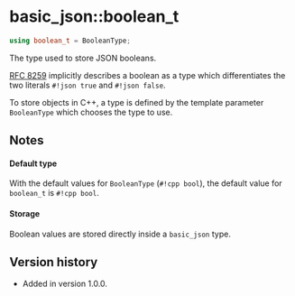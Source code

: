# basic_json::boolean_t

```cpp
using boolean_t = BooleanType;
```

The type used to store JSON booleans.

[RFC 8259](https://tools.ietf.org/html/rfc8259) implicitly describes a boolean as a type which differentiates the two literals
`#!json true` and `#!json false`.

To store objects in C++, a type is defined by the template parameter  `BooleanType` which chooses the type to use.

## Notes

#### Default type

With the default values for `BooleanType` (`#!cpp bool`), the default value for `boolean_t` is `#!cpp bool`.

#### Storage

Boolean values are stored directly inside a `basic_json` type.

## Version history

- Added in version 1.0.0.
